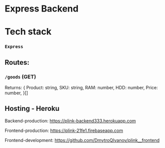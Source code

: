 # Express Backend 

# Tech stack
### `Express`

## Routes:
### `/goods` (GET)
Returns: {
    Product: string,
    SKU: string,
    RAM: number,
    HDD: number,
    Price: number,
}[]

## Hosting - Heroku

Backend-production: https://plink-backend333.herokuapp.com

Frontend-production: https://plink-21fe1.firebaseapp.com

Frontend-development: https://github.com/DmytroQIvanov/plink__frontend
